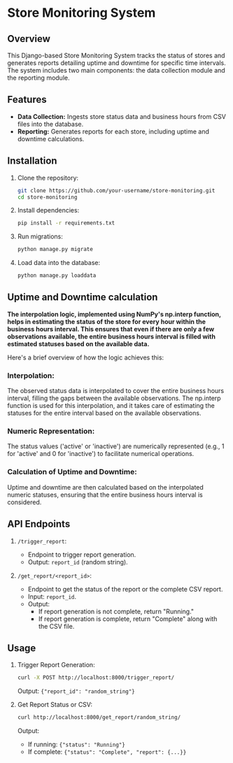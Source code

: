 # Store Monitoring System

## Overview

This Django-based Store Monitoring System tracks the status of stores and generates reports detailing uptime and downtime for specific time intervals. The system includes two main components: the data collection module and the reporting module.

## Features

- **Data Collection:** Ingests store status data and business hours from CSV files into the database.
- **Reporting:** Generates reports for each store, including uptime and downtime calculations.

## Installation

1. Clone the repository:

    ```bash
    git clone https://github.com/your-username/store-monitoring.git
    cd store-monitoring
    ```

2. Install dependencies:

    ```bash
    pip install -r requirements.txt
    ```

3. Run migrations:

    ```bash
    python manage.py migrate
    ```

4. Load data into the database:

    ```bash
    python manage.py loaddata
    ```

## Uptime and Downtime calculation 

**The interpolation logic, implemented using NumPy's np.interp function, helps in estimating the status of the store for every hour within the business hours interval. This ensures that even if there are only a few observations available, the entire business hours interval is filled with estimated statuses based on the available data.**

Here's a brief overview of how the logic achieves this:

### Interpolation:

The observed status data is interpolated to cover the entire business hours interval, filling the gaps between the available observations.
The np.interp function is used for this interpolation, and it takes care of estimating the statuses for the entire interval based on the available observations.

### Numeric Representation:

The status values ('active' or 'inactive') are numerically represented (e.g., 1 for 'active' and 0 for 'inactive') to facilitate numerical operations.

### Calculation of Uptime and Downtime:

Uptime and downtime are then calculated based on the interpolated numeric statuses, ensuring that the entire business hours interval is considered.

## API Endpoints

1. `/trigger_report`:
    - Endpoint to trigger report generation.
    - Output: `report_id` (random string).

2. `/get_report/<report_id>`:
    - Endpoint to get the status of the report or the complete CSV report.
    - Input: `report_id`.
    - Output:
        - If report generation is not complete, return "Running."
        - If report generation is complete, return "Complete" along with the CSV file.

## Usage

1. Trigger Report Generation:

    ```bash
    curl -X POST http://localhost:8000/trigger_report/
    ```

    Output: `{"report_id": "random_string"}`

2. Get Report Status or CSV:

    ```bash
    curl http://localhost:8000/get_report/random_string/
    ```

    Output:
    - If running: `{"status": "Running"}`
    - If complete: `{"status": "Complete", "report": {...}}`
